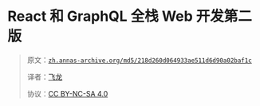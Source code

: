 # React 和 GraphQL 全栈 Web 开发第二版

> 原文：[`zh.annas-archive.org/md5/218d260d064933ae511d6d90a02baf1c`](https://zh.annas-archive.org/md5/218d260d064933ae511d6d90a02baf1c)
> 
> 译者：[飞龙](https://github.com/wizardforcel)
> 
> 协议：[CC BY-NC-SA 4.0](http://creativecommons.org/licenses/by-nc-sa/4.0/)